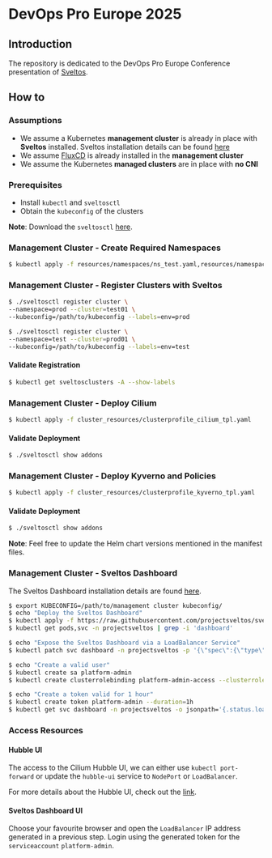 # DevOps Pro Europe 2025

## Introduction
The repository is dedicated to the DevOps Pro Europe Conference presentation of [Sveltos](https://github.com/projectsveltos).

## How to

### Assumptions
- We assume a Kubernetes **management cluster** is already in place with **Sveltos** installed. Sveltos installation details can be found [here](https://projectsveltos.github.io/sveltos/getting_started/install/install/)
- We assume [FluxCD](https://fluxcd.io/) is already installed in the **management cluster**
- We assume the Kubernetes **managed clusters** are in place with **no CNI**

### Prerequisites
- Install `kubectl` and `sveltosctl`
- Obtain the `kubeconfig` of the clusters

**Note**: Download the `sveltosctl` [here](https://github.com/projectsveltos/sveltosctl/releases).

### Management Cluster - Create Required Namespaces
```bash
$ kubectl apply -f resources/namespaces/ns_test.yaml,resources/namespaces/ns_prod.yaml
```

### Management Cluster - Register Clusters with Sveltos

```bash
$ ./sveltosctl register cluster \
--namespace=prod --cluster=test01 \
--kubeconfig=/path/to/kubeconfig --labels=env=prod

$ ./sveltosctl register cluster \
--namespace=test --cluster=prod01 \
--kubeconfig=/path/to/kubeconfig --labels=env=test
```

#### Validate Registration

```bash
$ kubectl get sveltosclusters -A --show-labels
```

### Management Cluster - Deploy Cilium

```bash
$ kubectl apply -f cluster_resources/clusterprofile_cilium_tpl.yaml
```

#### Validate Deployment

```bash
$ ./sveltosctl show addons
```

### Management Cluster - Deploy Kyverno and Policies

```bash
$ kubectl apply -f cluster_resources/clusterprofile_kyverno_tpl.yaml
```

#### Validate Deployment

```bash
$ ./sveltosctl show addons
```

**Note**: Feel free to update the Helm chart versions mentioned in the manifest files.

### Management Cluster - Sveltos Dashboard

The Sveltos Dashboard installation details are found [here](https://projectsveltos.github.io/sveltos/getting_started/optional/dashboard/).

```bash
$ export KUBECONFIG=/path/to/management cluster kubeconfig/
$ echo "Deploy the Sveltos Dashboard"
$ kubectl apply -f https://raw.githubusercontent.com/projectsveltos/sveltos/main/manifest/dashboard-manifest.yaml
$ kubectl get pods,svc -n projectsveltos | grep -i 'dashboard'
```

```bash
$ echo "Expose the Sveltos Dashboard via a LoadBalancer Service"
$ kubectl patch svc dashboard -n projectsveltos -p '{\"spec\":{\"type\":\"LoadBalancer\"}}'
```

```bash
$ echo "Create a valid user"
$ kubectl create sa platform-admin
$ kubectl create clusterrolebinding platform-admin-access --clusterrole cluster-admin --serviceaccount default:platform-admin

$ echo "Create a token valid for 1 hour"
$ kubectl create token platform-admin --duration=1h
$ kubectl get svc dashboard -n projectsveltos -o jsonpath='{.status.loadBalancer.ingress[0].ip}'
```

### Access Resources

#### Hubble UI
The access to the Cilium Hubble UI, we can either use `kubectl port-forward` or update the `hubble-ui` service to `NodePort` or `LoadBalancer`.

For more details about the Hubble UI, check out the [link](https://docs.cilium.io/en/v1.16/observability/hubble/hubble-ui/index.html).

#### Sveltos Dashboard UI
Choose your favourite browser and open the `LoadBalancer` IP address generated in a previous step. Login using the generated token for the `serviceaccount` `platform-admin`.